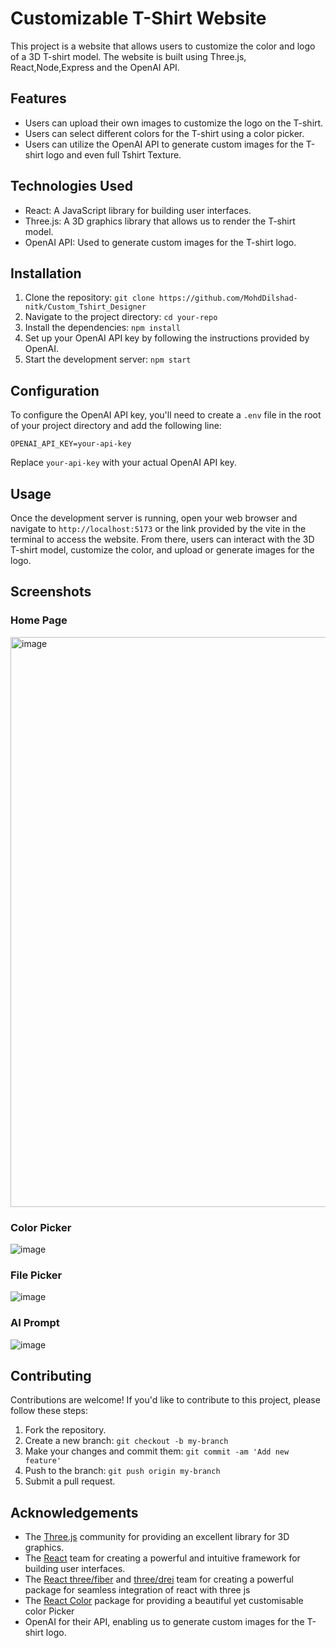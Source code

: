 # Customizable T-Shirt Website

This project is a website that allows users to customize the color and logo of a 3D T-shirt model. The website is built using Three.js, React,Node,Express and the OpenAI API.

## Features

- Users can upload their own images to customize the logo on the T-shirt.
- Users can select different colors for the T-shirt using a color picker.
- Users can utilize the OpenAI API to generate custom images for the T-shirt logo and even full Tshirt Texture.

## Technologies Used

- React: A JavaScript library for building user interfaces.
- Three.js: A 3D graphics library that allows us to render the T-shirt model.
- OpenAI API: Used to generate custom images for the T-shirt logo.

## Installation

1. Clone the repository: `git clone https://github.com/MohdDilshad-nitk/Custom_Tshirt_Designer`
2. Navigate to the project directory: `cd your-repo`
3. Install the dependencies: `npm install`
4. Set up your OpenAI API key by following the instructions provided by OpenAI.
5. Start the development server: `npm start`

## Configuration

To configure the OpenAI API key, you'll need to create a `.env` file in the root of your project directory and add the following line:

```
OPENAI_API_KEY=your-api-key
```

Replace `your-api-key` with your actual OpenAI API key.

## Usage

Once the development server is running, open your web browser and navigate to `http://localhost:5173` or the link provided by the vite in the terminal to access the website. From there, users can interact with the 3D T-shirt model, customize the color, and upload or generate images for the logo.

## Screenshots

### Home Page
<img width="912" alt="image" src="https://github.com/MohdDilshad-nitk/Custom_Tshirt_Designer/assets/97335106/b0691772-fbf5-44a0-9678-fa8c1e77a82f">

### Color Picker
![image](https://github.com/MohdDilshad-nitk/Custom_Tshirt_Designer/assets/97335106/93ab24f9-05c2-4a35-bc95-f1e23ad53004)

### File Picker
![image](https://github.com/MohdDilshad-nitk/Custom_Tshirt_Designer/assets/97335106/715001d4-97e1-4bc7-838d-5f6162770980)


### AI Prompt
![image](https://github.com/MohdDilshad-nitk/Custom_Tshirt_Designer/assets/97335106/d44ea4bc-5871-45a5-98d2-57cac2fdef61)



## Contributing

Contributions are welcome! If you'd like to contribute to this project, please follow these steps:

1. Fork the repository.
2. Create a new branch: `git checkout -b my-branch`
3. Make your changes and commit them: `git commit -am 'Add new feature'`
4. Push to the branch: `git push origin my-branch`
5. Submit a pull request.

## Acknowledgements

- The [Three.js](https://threejs.org/) community for providing an excellent library for 3D graphics.
- The [React](https://reactjs.org/) team for creating a powerful and intuitive framework for building user interfaces.
- The [React three/fiber](https://www.npmjs.com/package/@react-three/fiber) and [three/drei](https://www.npmjs.com/package/@react-three/drei) team for creating a powerful package for seamless integration of react with three js
- The [React Color](https://www.npmjs.com/package/react-color) package for providing a beautiful yet customisable color Picker
- OpenAI for their API, enabling us to generate custom images for the T-shirt logo.
